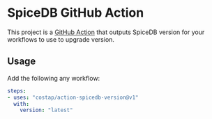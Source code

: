 # SpiceDB GitHub Action

This project is a [GitHub Action] that outputs SpiceDB version for your workflows to use to upgrade version.

[GitHub Action]: https://github.com/features/actions

## Usage

Add the following any workflow:

```yaml
steps:
- uses: "costap/action-spicedb-version@v1"
  with:
    version: "latest"
```
